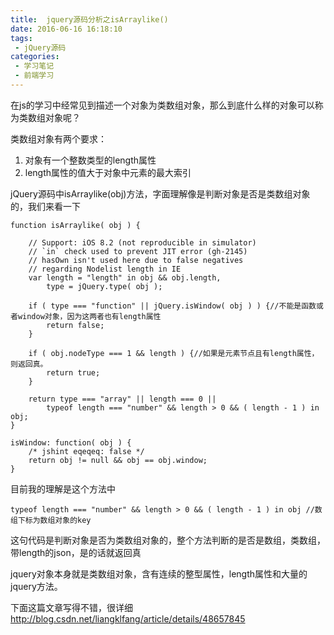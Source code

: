 ```yaml
---
title:  jquery源码分析之isArraylike()
date: 2016-06-16 16:18:10
tags:
 - jQuery源码
categories:
 - 学习笔记
 - 前端学习
---
```

在js的学习中经常见到描述一个对象为类数组对象，那么到底什么样的对象可以称为类数组对象呢？

类数组对象有两个要求：
1. 对象有一个整数类型的length属性
2. length属性的值大于对象中元素的最大索引
<!-- more -->

jQuery源码中isArraylike(obj)方法，字面理解像是判断对象是否是类数组对象的，我们来看一下

	function isArraylike( obj ) {

		// Support: iOS 8.2 (not reproducible in simulator)
		// `in` check used to prevent JIT error (gh-2145)
		// hasOwn isn't used here due to false negatives
		// regarding Nodelist length in IE
		var length = "length" in obj && obj.length,
			type = jQuery.type( obj );

		if ( type === "function" || jQuery.isWindow( obj ) ) {//不能是函数或者window对象，因为这两者也有length属性
			return false;
		}

		if ( obj.nodeType === 1 && length ) {//如果是元素节点且有length属性，则返回真。
			return true;
		}

		return type === "array" || length === 0 ||
			typeof length === "number" && length > 0 && ( length - 1 ) in obj;
	}

	isWindow: function( obj ) {
		/* jshint eqeqeq: false */
		return obj != null && obj == obj.window;
	}

目前我的理解是这个方法中

	typeof length === "number" && length > 0 && ( length - 1 ) in obj //数组下标为数组对象的key

这句代码是判断对象是否为类数组对象的，整个方法判断的是否是数组，类数组，带length的json，是的话就返回真

jquery对象本身就是类数组对象，含有连续的整型属性，length属性和大量的jquery方法。

下面这篇文章写得不错，很详细
http://blog.csdn.net/liangklfang/article/details/48657845